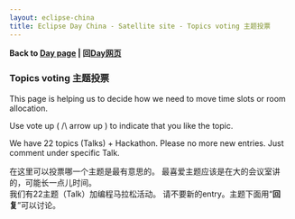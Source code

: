 ```yaml
---
layout: eclipse-china
title: Eclipse Day China - Satellite site - Topics voting 主题投票
---
```


<p><b>Back to <a href="/Day/">Day page</a> | 回<a href="/Day/">Day网页</a></b></p>

### Topics voting 主题投票

This page is helping us to decide how we need to move time slots or room allocation.

Use vote up ( /\ arrow up ) to indicate that you like the topic.

We have 22 topics (Talks) + Hackathon. Please no more new entries. Just comment under specific Talk.

在这里可以投票哪一个主题是最有意思的。 
最喜爱主题应该是在大的会议室讲的，可能长一点儿时间。  
我们有22主题（Talk）加编程马拉松活动。 
请不要新的entry。主题下面用“**回复**”可以讨论。 
